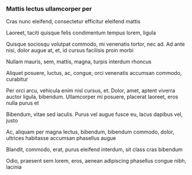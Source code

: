 ### Mattis lectus ullamcorper per

Cras nunc eleifend, consectetur efficitur eleifend mattis

Laoreet, taciti quisque felis condimentum tempus lorem, ligula

Quisque sociosqu volutpat commodo, mi venenatis tortor, nec ad. Ad ante nisi, dolor augue at, et, id cursus facilisis proin morbi

Nullam mauris, sem, mattis, magna, turpis interdum rhoncus

Aliquet posuere, luctus, ac, congue, orci venenatis accumsan commodo, curabitur

Per orci arcu, vehicula enim nisl cursus, et. Dolor, amet, aptent viverra auctor ligula, bibendum. Ullamcorper mi posuere, placerat laoreet, eros nulla purus et

Bibendum, vitae sed iaculis. Purus vel augue fusce eu, lacus dapibus vel, justo

Ac, aliquam per magna lectus, bibendum, bibendum commodo, dolor, ultrices habitasse accumsan phasellus augue

Blandit, commodo, erat, purus eleifend interdum, sit class cras bibendum

Odio, praesent sem lorem, eros, aenean adipiscing phasellus congue nibh, lacinia


